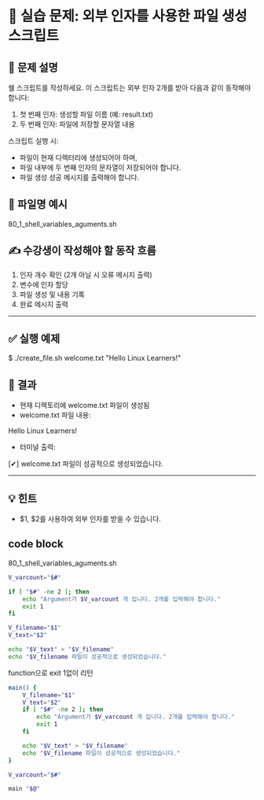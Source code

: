 # 🧪 실습 문제: 외부 인자를 사용한 파일 생성 스크립트

## 📘 문제 설명

쉘 스크립트를 작성하세요. 이 스크립트는 외부 인자 2개를 받아 다음과 같이 동작해야 합니다:

1. 첫 번째 인자: 생성할 파일 이름 (예: result.txt)  
2. 두 번째 인자: 파일에 저장할 문자열 내용  

스크립트 실행 시:

- 파일이 현재 디렉터리에 생성되어야 하며,  
- 파일 내부에 두 번째 인자의 문자열이 저장되어야 합니다.  
- 파일 생성 성공 메시지를 출력해야 합니다.  


## 📄 파일명 예시

80_1_shell_variables_aguments.sh


## ✍️ 수강생이 작성해야 할 동작 흐름

1. 인자 개수 확인 (2개 아닐 시 오류 메시지 출력)  
2. 변수에 인자 할당  
3. 파일 생성 및 내용 기록  
4. 완료 메시지 출력  

---

## ✅ 실행 예제

$ ./create_file.sh welcome.txt "Hello Linux Learners!"


## 📂 결과

- 현재 디렉토리에 welcome.txt 파일이 생성됨  
- welcome.txt 파일 내용:  

Hello Linux Learners!

- 터미널 출력:  

[✔] welcome.txt 파일이 성공적으로 생성되었습니다.

---

## 💡 힌트

- $1, $2를 사용하여 외부 인자를 받을 수 있습니다.

## code block

80_1_shell_variables_aguments.sh
```bash
V_varcount="$#"

if [ "$#" -ne 2 ]; then
    echo "Argument가 $V_varcount 개 입니다. 2개를 입력해야 합니다."
    exit 1
fi

V_filename="$1"
V_text="$2"

echo "$V_text" > "$V_filename"
echo "$V_filename 파일이 성공적으로 생성되었습니다."
```

function으로 exit 1없이 리턴
```bash
main() {
    V_filename="$1"
    V_text="$2"
    if [ "$#" -ne 2 ]; then
        echo "Argument가 $V_varcount 개 입니다. 2개를 입력해야 합니다."
        exit 1
    fi

    echo "$V_text" > "$V_filename"
    echo "$V_filename 파일이 성공적으로 생성되었습니다."
}

V_varcount="$#"

main "$@"
```